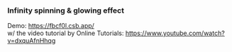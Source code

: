 ### Infinity spinning & glowing effect
Demo: https://fbcf0l.csb.app/ <br/>
w/ the video tutorial by Online Tutorials: https://www.youtube.com/watch?v=dxquAfnHhqg
